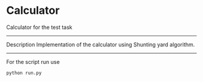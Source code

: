 # Calculator
Calculator for the test task

---------------------------------------------------------------
Description
Implementation of the calculator using Shunting yard algorithm.

---------------------------------------------------------------
For the script run use
```
python run.py
```


